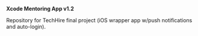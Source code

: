 **Xcode Mentoring App v1.2**

Repository for TechHire final project (iOS wrapper app w/push notifications and auto-login).
